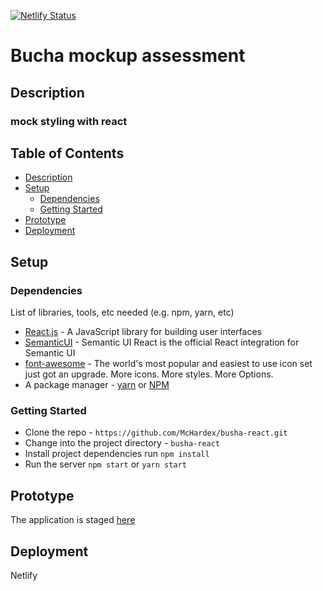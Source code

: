 [![Netlify Status](https://api.netlify.com/api/v1/badges/f07a2e84-0b2d-43dd-9591-5388c448d033/deploy-status)](https://app.netlify.com/sites/bucha-react/deploys)

# Bucha mockup assessment


## Description

### mock styling with react

## Table of Contents

- [Description](#description)
- [Setup](#setup)
  - [Dependencies](#dependencies)
  - [Getting Started](#getting-started)
- [Prototype](#prototype)
- [Deployment](#deployment)


## Setup

### Dependencies

List of libraries, tools, etc needed (e.g. npm, yarn, etc)

- [React.js](https://reactjs.org/) - A JavaScript library for building user interfaces
- [SemanticUI](https://react.semantic-ui.com/) - Semantic UI React is the official React integration for Semantic UI
- [font-awesome](https://fontawesome.com) - The world's most popular and easiest to use icon set just got an upgrade. More icons. More styles. More Options.
- A package manager - [yarn](https://yarnpkg.com/lang/en/) or [NPM](https://www.npmjs.com/)

### Getting Started

- Clone the repo - `https://github.com/McHardex/busha-react.git`
- Change into the project directory - `busha-react`
- Install project dependencies run `npm install`
- Run the server `npm start` or `yarn start`

## Prototype

The application is staged [here](https://busha-react.netlify.com/)

## Deployment

Netlify
